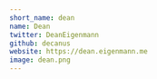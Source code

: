 ```yaml
---
short_name: dean
name: Dean
twitter: DeanEigenmann
github: decanus
website: https://dean.eigenmann.me
image: dean.png
---
```

